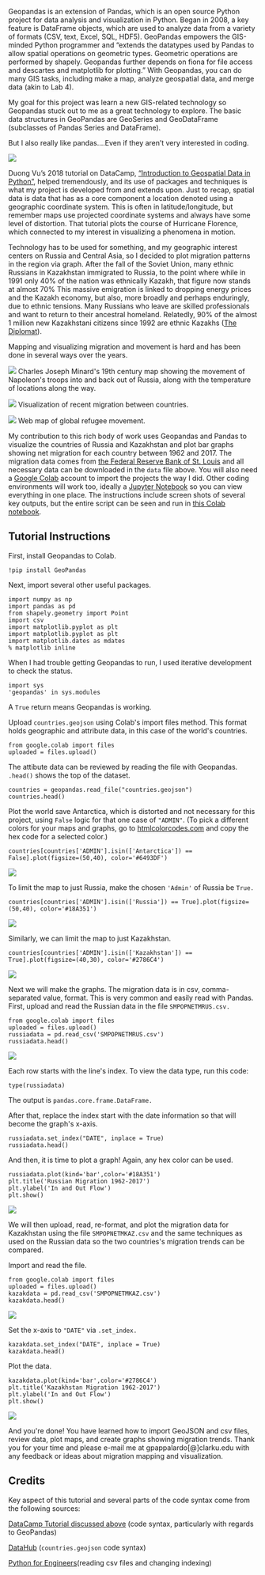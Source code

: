 Geopandas is an extension of Pandas, which is an open source Python project for data analysis and visualization in Python. Began in 2008, a key feature is DataFrame objects, which are used to analyze data from a variety of formats (CSV, text, Excel, SQL, HDF5). GeoPandas empowers the GIS-minded Python programmer and “extends the datatypes used by Pandas to allow spatial operations on geometric types. Geometric operations are performed by shapely. Geopandas further depends on fiona for file access and descartes and matplotlib for plotting.” With Geopandas, you can do many GIS tasks, including make a map, analyze geospatial data, and merge data (akin to Lab 4).

My goal for this project was learn a new GIS-related technology so Geopandas stuck out to me as a great technology to explore. The basic data structures in GeoPandas are GeoSeries and GeoDataFrame (subclasses of Pandas Series and DataFrame).

But I also really like pandas….Even if they aren’t very interested in coding.

![](images/geopslide2.jpg)

Duong Vu’s 2018 tutorial on DataCamp, [“Introduction to Geospatial Data in Python”](https://www.datacamp.com/community/tutorials/geospatial-data-python), helped tremendously, and its use of packages and techniques is what my project is developed from and extends upon.
Just to recap, spatial data is data that has as a core component a location denoted using a geographic coordinate system. This is often in latitude/longitude, but remember maps use projected coordinate systems and always have some level of distortion. That tutorial plots the course of Hurricane Florence, which connected to my interest in visualizing a phenomena in motion. 

Technology has to be used for something, and my geographic interest centers on Russia and Central Asia, so I decided to plot migration patterns in the region via graph. After the fall of the Soviet Union, many ethnic Russians in Kazakhstan immigrated to Russia, to the point where while in 1991 only 40% of the nation was ethnically Kazakh, that figure now stands at almost 70% This massive emigration is linked to dropping energy prices and the Kazakh economy, but also, more broadly and perhaps enduringly, due to ethnic tensions. Many Russians who leave are skilled professionals and want to return to their ancestral homeland. Relatedly, 90% of the almost 1 million new Kazakhstani citizens since 1992 are ethnic Kazakhs ([The Diplomat](https://thediplomat.com/2016/02/why-are-russians-leaving-kazakhstan/)).

Mapping and visualizing migration and movement is hard and has been done in several ways over the years.

![](images/napoleanmap.jpg)
Charles Joseph Minard's 19th century map showing the movement of Napoleon's troops into and back out of Russia, along with the temperature of locations along the way.

![](images/peoplemovin.jpg)
Visualization of recent migration between countries.

![](images/refugeeproject.jpg)
Web map of global refugee movement.

My contribution to this rich body of work uses Geopandas and Pandas to visualize the countries of Russia and Kazakhstan and plot bar graphs showing net migration for each country between 1962 and 2017. The migration data comes from [the Federal Reserve Bank of St. Louis](https://fred.stlouisfed.org/tags/series?t=migration) and all necessary data can be downloaded in the `data` file above. You will also need a [Google Colab](https://colab.research.google.com) account to import the projects the way I did. Other coding environments will work too, ideally a [Jupyter Notebook](https://jupyter.org) so you can view everything in one place. The instructions include screen shots of several key outputs, but the entire script can be seen and run in [this Colab notebook](https://colab.research.google.com/drive/15FtExkiTSgxkJ-zsCVtVyUXtGfeyz6K3?usp=sharing).

## Tutorial Instructions

First, install Geopandas to Colab.
```
!pip install GeoPandas
```

Next, import several other useful packages.

```
import numpy as np
import pandas as pd
from shapely.geometry import Point
import csv
import matplotlib.pyplot as plt
import matplotlib.pyplot as plt
import matplotlib.dates as mdates
% matplotlib inline
```

When I had trouble getting Geopandas to run, I used iterative development to check the status.

```
import sys
'geopandas' in sys.modules
```

A `True` return means Geopandas is working.

Upload `countries.geojson` using Colab's import files method. This format holds geographic and attribute data, in this case of the world's countries.

```
from google.colab import files
uploaded = files.upload()
```

The attibute data can be reviewed by reading the file with Geopandas. `.head()` shows the top of the dataset.

```
countries = geopandas.read_file("countries.geojson")
countries.head()
```

Plot the world save Antarctica, which is distorted and not necessary for this project, using `False` logic for that one case of `"ADMIN"`.
(To pick a different colors for your maps and graphs, go to [htmlcolorcodes.com](www.htmlcolorcodes.com) and copy the hex code for a selected color.)

```
countries[countries['ADMIN'].isin(['Antarctica']) == False].plot(figsize=(50,40), color='#6493DF')
```
![](images/world.jpg)

To limit the map to just Russia, make the chosen `'Admin'` of Russia be `True.`

```
countries[countries['ADMIN'].isin(['Russia']) == True].plot(figsize=(50,40), color='#18A351')
```

![](images/russia.jpg)

Similarly, we can limit the map to just Kazakhstan.

```
countries[countries['ADMIN'].isin(['Kazakhstan']) == True].plot(figsize=(40,30), color='#2786C4')
```
![](images/kazakhstan.jpg)

Next we will make the graphs. The migration data is in csv, comma-separated value, format. This is very common and easily read with Pandas.
First, upload and read the Russian data in the file `SMPOPNETMRUS.csv.`

```
from google.colab import files
uploaded = files.upload()
russiadata = pd.read_csv('SMPOPNETMRUS.csv')
russiadata.head()

```

![](images/russiacsv.jpg)

Each row starts with the line's index. To view the data type, run this code:

```
type(russiadata)
```

The output is `pandas.core.frame.DataFrame.`


After that, replace the index start with the date information so that will become the graph's x-axis.

```
russiadata.set_index("DATE", inplace = True)
russiadata.head()
```

And then, it is time to plot a graph! Again, any hex color can be used.
 
 ```
russiadata.plot(kind='bar',color='#18A351')
plt.title('Russian Migration 1962-2017')
plt.ylabel('In and Out Flow')
plt.show()
```

![](images/russiagraphjpg.jpg)

We will then upload, read, re-format, and plot the migration data for Kazakhstan using the file `SMPOPNETMKAZ.csv` and the same techniques as used on the Russian data so the two countries's migration trends can be compared.

Import and read the file.
```
from google.colab import files
uploaded = files.upload()
kazakdata = pd.read_csv('SMPOPNETMKAZ.csv')
kazakdata.head()
```
![](images/kazakdata.jpg)

Set the x-axis to `"DATE"` via `.set_index.`

```
kazakdata.set_index("DATE", inplace = True) 
kazakdata.head()
```

Plot the data.

```
kazakdata.plot(kind='bar',color='#2786C4')
plt.title('Kazakhstan Migration 1962-2017')
plt.ylabel('In and Out Flow')
plt.show()
```
![](images/kazakgraph.jpg)

And you're done! You have learned how to import GeoJSON and csv files, review data, plot maps, and create graphs showing migration trends. Thank you for your time and please e-mail me at gpappalardo[@]clarku.edu with any feedback or ideas about migration mapping and visualization.

## Credits

Key aspect of this tutorial and several parts of the code syntax come from the following sources:

[DataCamp Tutorial discussed above](https://www.datacamp.com/community/tutorials/geospatial-data-python) (code syntax, particularly with regards to GeoPandas)

[DataHub](https://datahub.io/core/geo-countries) (`countries.geojson` code syntax)

[Python for Engineers](https://www.pythonforengineers.com/introduction-to-pandas/)(reading csv files and changing indexing)
